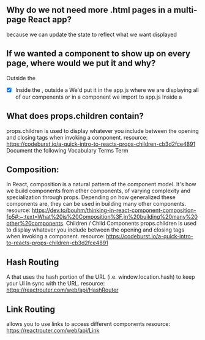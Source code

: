 ## Why do we not need more .html pages in a multi-page React app?
because we can update the state to reflect what we want displayed 
## If we wanted a component to show up on every page, where would we put it and why?



Outside the <BrowserRouter/>
 -[x] Inside the <BrowserRouter />, outside a <Route />
 We'd put it in the app.js where we are displaying all of our compenents or in a component we import to app.js
Inside a <Route />
## What does props.children contain?
 props.children is used to display whatever you include between the opening and closing tags when invoking a component.
 resource: https://codeburst.io/a-quick-intro-to-reacts-props-children-cb3d2fce4891
Document the following Vocabulary Terms
Term
## Composition:
In React, composition is a natural pattern of the component model. It's how we build components from other components, of varying complexity and specialization through props. Depending on how generalized these components are, they can be used in building many other components.
resource: https://dev.to/bouhm/thinking-in-react-component-composition-fp5#:~:text=What%20is%20Composition%3F,in%20building%20many%20other%20components.
Children / Child Components
 props.children is used to display whatever you include between the opening and closing tags when invoking a component.
 resource: https://codeburst.io/a-quick-intro-to-reacts-props-children-cb3d2fce4891
## Hash Routing
A <Router> that uses the hash portion of the URL (i.e. window.location.hash) to keep your UI in sync with the URL.
resource: https://reactrouter.com/web/api/HashRouter
## Link Routing
allows you to use links to access different components
resource: https://reactrouter.com/web/api/Link